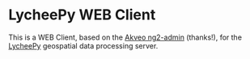 # LycheePy WEB Client

This is a WEB Client, based on the [Akveo ng2-admin](https://github.com/akveo/ngx-admin) (thanks!), for the [LycheePy](https://github.com/gabrielbazan/lycheepy) geospatial data processing server.
